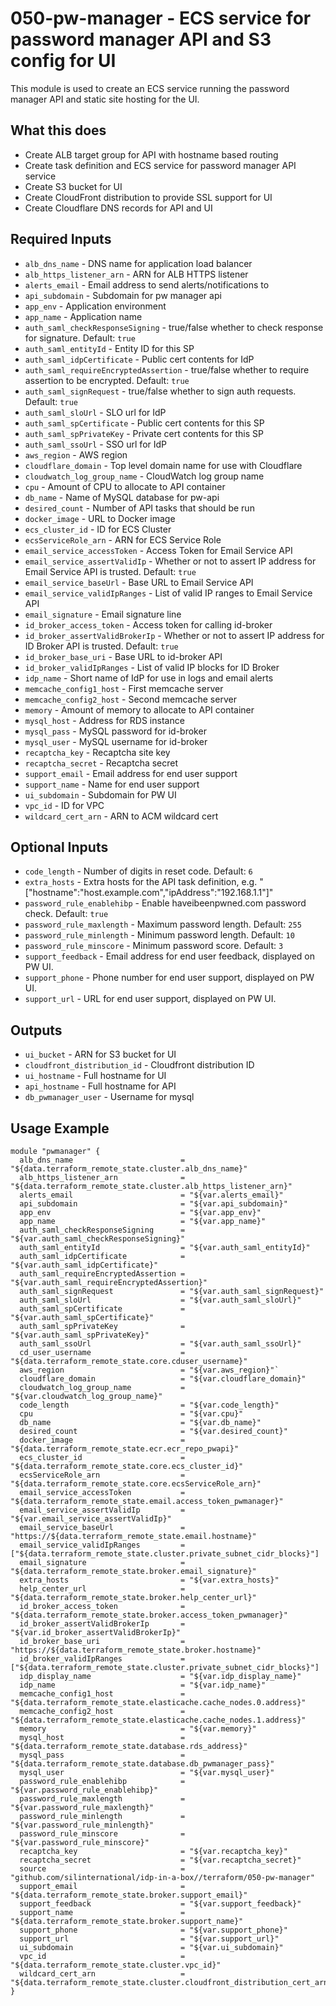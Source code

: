 # 050-pw-manager - ECS service for password manager API and S3 config for UI
This module is used to create an ECS service running the password manager API and static site hosting for the UI.

## What this does

 - Create ALB target group for API with hostname based routing
 - Create task definition and ECS service for password manager API service
 - Create S3 bucket for UI
 - Create CloudFront distribution to provide SSL support for UI
 - Create Cloudflare DNS records for API and UI

## Required Inputs

 - `alb_dns_name` - DNS name for application load balancer
 - `alb_https_listener_arn` - ARN for ALB HTTPS listener
 - `alerts_email` - Email address to send alerts/notifications to
 - `api_subdomain` - Subdomain for pw manager api
 - `app_env` - Application environment
 - `app_name` - Application name
 - `auth_saml_checkResponseSigning`  - true/false whether to check response for signature. Default: `true`
 - `auth_saml_entityId` - Entity ID for this SP
 - `auth_saml_idpCertificate` - Public cert contents for IdP 
 - `auth_saml_requireEncryptedAssertion` - true/false whether to require assertion to be encrypted. Default: `true`
 - `auth_saml_signRequest` - true/false whether to sign auth requests. Default: `true`
 - `auth_saml_sloUrl` - SLO url for IdP
 - `auth_saml_spCertificate` - Public cert contents for this SP
 - `auth_saml_spPrivateKey` - Private cert contents for this SP
 - `auth_saml_ssoUrl` - SSO url for IdP
 - `aws_region` - AWS region
 - `cloudflare_domain` - Top level domain name for use with Cloudflare
 - `cloudwatch_log_group_name` - CloudWatch log group name
 - `cpu` - Amount of CPU to allocate to API container
 - `db_name` - Name of MySQL database for pw-api
 - `desired_count` - Number of API tasks that should be run
 - `docker_image` - URL to Docker image
 - `ecs_cluster_id` - ID for ECS Cluster
 - `ecsServiceRole_arn` - ARN for ECS Service Role
 - `email_service_accessToken` - Access Token for Email Service API
 - `email_service_assertValidIp` - Whether or not to assert IP address for Email Service API is trusted. Default: `true`
 - `email_service_baseUrl` - Base URL to Email Service API
 - `email_service_validIpRanges` - List of valid IP ranges to Email Service API
 - `email_signature` - Email signature line
 - `id_broker_access_token` - Access token for calling id-broker
 - `id_broker_assertValidBrokerIp` - Whether or not to assert IP address for ID Broker API is trusted. Default: `true`
 - `id_broker_base_uri` - Base URL to id-broker API
 - `id_broker_validIpRanges` - List of valid IP blocks for ID Broker
 - `idp_name` - Short name of IdP for use in logs and email alerts
 - `memcache_config1_host` - First memcache server
 - `memcache_config2_host` - Second memcache server
 - `memory` - Amount of memory to allocate to API container
 - `mysql_host` - Address for RDS instance
 - `mysql_pass` - MySQL password for id-broker
 - `mysql_user` - MySQL username for id-broker
 - `recaptcha_key` - Recaptcha site key
 - `recaptcha_secret` - Recaptcha secret
 - `support_email` - Email address for end user support
 - `support_name` - Name for end user support
 - `ui_subdomain` - Subdomain for PW UI
 - `vpc_id` - ID for VPC
 - `wildcard_cert_arn` - ARN to ACM wildcard cert

## Optional Inputs

 - `code_length` - Number of digits in reset code. Default: `6`
 - `extra_hosts` - Extra hosts for the API task definition, e.g. "\["hostname":"host.example.com","ipAddress":"192.168.1.1"\]"
 - `password_rule_enablehibp` - Enable haveibeenpwned.com password check. Default: `true`
 - `password_rule_maxlength` - Maximum password length. Default: `255`
 - `password_rule_minlength` - Minimum password length. Default: `10`
 - `password_rule_minscore` - Minimum password score. Default: `3`
 - `support_feedback` - Email address for end user feedback, displayed on PW UI.
 - `support_phone` - Phone number for end user support, displayed on PW UI.
 - `support_url` - URL for end user support, displayed on PW UI.

## Outputs

 - `ui_bucket` - ARN for S3 bucket for UI
 - `cloudfront_distribution_id` - Cloudfront distribution ID
 - `ui_hostname` - Full hostname for UI
 - `api_hostname` - Full hostname for API
 - `db_pwmanager_user` - Username for mysql

## Usage Example

```hcl
module "pwmanager" {
  alb_dns_name                        = "${data.terraform_remote_state.cluster.alb_dns_name}"
  alb_https_listener_arn              = "${data.terraform_remote_state.cluster.alb_https_listener_arn}"
  alerts_email                        = "${var.alerts_email}"
  api_subdomain                       = "${var.api_subdomain}"
  app_env                             = "${var.app_env}"
  app_name                            = "${var.app_name}"
  auth_saml_checkResponseSigning      = "${var.auth_saml_checkResponseSigning}"
  auth_saml_entityId                  = "${var.auth_saml_entityId}"
  auth_saml_idpCertificate            = "${var.auth_saml_idpCertificate}"
  auth_saml_requireEncryptedAssertion = "${var.auth_saml_requireEncryptedAssertion}"
  auth_saml_signRequest               = "${var.auth_saml_signRequest}"
  auth_saml_sloUrl                    = "${var.auth_saml_sloUrl}"
  auth_saml_spCertificate             = "${var.auth_saml_spCertificate}"
  auth_saml_spPrivateKey              = "${var.auth_saml_spPrivateKey}"
  auth_saml_ssoUrl                    = "${var.auth_saml_ssoUrl}"
  cd_user_username                    = "${data.terraform_remote_state.core.cduser_username}"
  aws_region                          = "${var.aws_region}"`
  cloudflare_domain                   = "${var.cloudflare_domain}"
  cloudwatch_log_group_name           = "${var.cloudwatch_log_group_name}"
  code_length                         = "${var.code_length}"
  cpu                                 = "${var.cpu}"
  db_name                             = "${var.db_name}"
  desired_count                       = "${var.desired_count}"
  docker_image                        = "${data.terraform_remote_state.ecr.ecr_repo_pwapi}"
  ecs_cluster_id                      = "${data.terraform_remote_state.core.ecs_cluster_id}"
  ecsServiceRole_arn                  = "${data.terraform_remote_state.core.ecsServiceRole_arn}"
  email_service_accessToken           = "${data.terraform_remote_state.email.access_token_pwmanager}"
  email_service_assertValidIp         = "${var.email_service_assertValidIp}"
  email_service_baseUrl               = "https://${data.terraform_remote_state.email.hostname}"
  email_service_validIpRanges         = ["${data.terraform_remote_state.cluster.private_subnet_cidr_blocks}"]
  email_signature                     = "${data.terraform_remote_state.broker.email_signature}"
  extra_hosts                         = "${var.extra_hosts}"
  help_center_url                     = "${data.terraform_remote_state.broker.help_center_url}"
  id_broker_access_token              = "${data.terraform_remote_state.broker.access_token_pwmanager}"
  id_broker_assertValidBrokerIp       = "${var.id_broker_assertValidBrokerIp}"
  id_broker_base_uri                  = "https://${data.terraform_remote_state.broker.hostname}"
  id_broker_validIpRanges             = ["${data.terraform_remote_state.cluster.private_subnet_cidr_blocks}"]
  idp_display_name                    = "${var.idp_display_name}"
  idp_name                            = "${var.idp_name}"
  memcache_config1_host               = "${data.terraform_remote_state.elasticache.cache_nodes.0.address}"
  memcache_config2_host               = "${data.terraform_remote_state.elasticache.cache_nodes.1.address}"
  memory                              = "${var.memory}"
  mysql_host                          = "${data.terraform_remote_state.database.rds_address}"
  mysql_pass                          = "${data.terraform_remote_state.database.db_pwmanager_pass}"
  mysql_user                          = "${var.mysql_user}"
  password_rule_enablehibp            = "${var.password_rule_enablehibp}"
  password_rule_maxlength             = "${var.password_rule_maxlength}"
  password_rule_minlength             = "${var.password_rule_minlength}"
  password_rule_minscore              = "${var.password_rule_minscore}"
  recaptcha_key                       = "${var.recaptcha_key}"
  recaptcha_secret                    = "${var.recaptcha_secret}"
  source                              = "github.com/silinternational/idp-in-a-box//terraform/050-pw-manager"
  support_email                       = "${data.terraform_remote_state.broker.support_email}"
  support_feedback                    = "${var.support_feedback}"
  support_name                        = "${data.terraform_remote_state.broker.support_name}"
  support_phone                       = "${var.support_phone}"
  support_url                         = "${var.support_url}"
  ui_subdomain                        = "${var.ui_subdomain}"
  vpc_id                              = "${data.terraform_remote_state.cluster.vpc_id}"
  wildcard_cert_arn                   = "${data.terraform_remote_state.cluster.cloudfront_distribution_cert_arn}"
}
```
